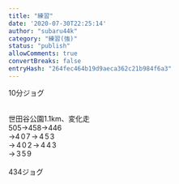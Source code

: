 ```yaml
---
title: "練習"
date: '2020-07-30T22:25:14'
author: "subaru44k"
category: "練習(強)"
status: "publish"
allowComments: true
convertBreaks: false
entryHash: "264fec464b19d9aeca362c21b984f6a3"
---
```

10分ジョグ<div><br></div><div>世田谷公園1.1km、変化走</div><div>505→458→446</div><div>→<span style="letter-spacing: 0.13rem;">407→453</span></div><div><span style="letter-spacing: 0.13rem;">→402→443</span></div><div><span style="letter-spacing: 0.13rem;">→359</span></div><div><br></div><div>434ジョグ</div>
